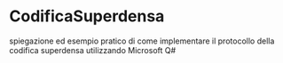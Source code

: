 # CodificaSuperdensa
spiegazione ed esempio pratico di come implementare il protocollo della codifica superdensa utilizzando Microsoft Q# 
